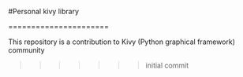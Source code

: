 #Personal kivy library

======================

This repository is a contribution to Kivy (Python graphical framework) community
>>>>>>> initial commit
